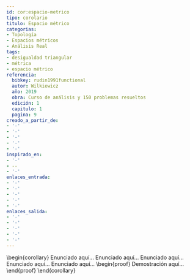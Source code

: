 ```yaml
---
id: cor:espacio-metrico
tipo: corolario
titulo: Espacio métrico
categorias:
- Topología
- Espacios métricos
- Análisis Real
tags:
- desigualdad triangular
- métrica
- espacio métrico
referencia:
  bibkey: rudin1991functional
  autor: Wilkiewicz
  año: 2019
  obra: Curso de análisis y 150 problemas resueltos
  edición: 1
  capitulo: 1
  pagina: 9
creado_a_partir_de:
- '-'
- '-'
- '-'
- '-'
- '-'
inspirado_en:
- '-'
- --
- '-'
enlaces_entrada:
- '-'
- '-'
- '-'
- '-'
- '-'
enlaces_salida:
- '-'
- '-'
- '-'
- '-'
- '-'
---
```


\begin{corollary}
Enunciado aquí...
Enunciado aquí...
Enunciado aquí...
Enunciado aquí...
Enunciado aquí...
\begin{proof}
Demostración aquí...
\end{proof}
\end{corollary}
